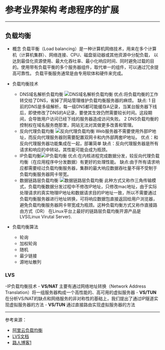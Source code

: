 # 参考业界架构 考虑程序的扩展

-----------------------
## 负载均衡
- 概念
  负载平衡（Load balancing）是一种计算机网络技术，用来在多个计算机（计算机集群）、网络连接、CPU、磁盘驱动器或其他资源中分配负载，
以达到最佳化资源使用、最大化吞吐率、最小化响应时间、同时避免过载的目的。使用带有负载平衡的多个服务器组件，取代单一的组件，可以通过冗余提高可靠性。
负载平衡服务通常是由专用软体和硬件来完成。

- 负载均衡技术
  - DNS域名解析负载均衡 ![DNS域名解析负载均衡](http://images.cnitblog.com/i/381412/201407/181649235687549.jpg)
    优点:将负载均衡的工作转交给了DNS，省掉了网站管理维护负载均衡服务器的麻烦。
    缺点:
      1 目前的DNS是多级解析，每一级DNS都可能缓存A记录，当某台服务器下线后，即使修改了DNS的A记录，要使其生效仍然需要较长时间。这段期间，会导致用户访问已经下线的服务器造成访问失败。
      2 DNS负载均衡的控制权在域名服务商那里，网站无法对其做更多改善和管理。
  - 反向代理负载均衡 ![反向代理负载均衡](http://images.cnitblog.com/i/381412/201407/182145306624536.jpg)
    Web服务器不需要使用外部IP地址，而反向代理服务器则需要配置双网卡和内外部两套IP地址。
    优点：和反向代理服务器功能集成在一起，部署简单
    缺点：反向代理服务器是所有请求和响应的中转站，其性能可能会成为瓶颈。
  - IP负载均衡![IP负载均衡](http://images.cnitblog.com/i/381412/201407/182157070532417.jpg)
    优点:在内核进程完成数据分发，较反向代理负载均衡（在应用程序中分发数据）有更好的处理性能。
    缺点:由于所有请求响应都需要经过负载均衡服务器，集群的最大响应数据吞吐量不得不受制于负载均衡服务器网卡带宽。
  - 数据链路层负载均衡 ![数据链路层负载均衡](http://images.cnitblog.com/i/381412/201407/182303190069562.jpg)
    此种方式又称作三角传输模式，负载均衡数据分发过程中不修改IP地址，只修改mac地址，由于实际处理请求的真实物理IP地址和数据请求目的IP地址一致，所以不需要通过负载均衡服务器进行地址转换，可将响应数据包直接返回给用户浏览器，避免负载均衡服务器网卡带宽成为瓶颈。这种负载均衡方式又称作直接路由方式（DR）
    在Linux平台上最好的链路层负载均衡开源产品是LVS(Linux Virutal Server).
    
- 负载均衡算法
  - 轮询
  - 加权轮询
  - 随机
  - 最少链接
  - 源地址散列
  
  
### **LVS**
  -IP负载均衡技术
    - **VS/NAT** 主要有通过网络地址转换（Network Address Translation）将一组服务器构成一个高性能的、高可用的虚拟服务器
    - **VS/TUN** 在分析VS/NAT的缺点和网络服务的非对称性的基础上，我们提出了通过IP隧道实现虚拟服务器的方法
    - **VS/TUN** 通过直接路由实现虚拟服务器的方法
    
    
----------------------------
参考来源：
  - [阿里云负载均衡](https://www.aliyun.com/product/slb/)
  - [LVS文档](http://www.linuxvirtualserver.org/zh/lvs3.html)
  - [路人博客1](http://www.cnblogs.com/edisonchou/p/3851333.html)
